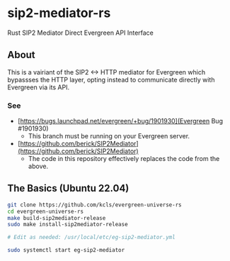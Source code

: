 # sip2-mediator-rs

Rust SIP2 Mediator Direct Evergreen API Interface

## About

This is a vairiant of the SIP2 <-> HTTP mediator for Evergreen which 
bypassses the HTTP layer, opting instead to communicate directly
with Evergreen via its API.

### See 

* [https://bugs.launchpad.net/evergreen/+bug/1901930](Evergreen Bug #1901930)
    * This branch must be running on your Evergreen server.
* [https://github.com/berick/SIP2Mediator](https://github.com/berick/SIP2Mediator)
    * The code in this repository effectively replaces the code from the above.

## The Basics (Ubuntu 22.04)

```sh
git clone https://github.com/kcls/evergreen-universe-rs                                  
cd evergreen-universe-rs
make build-sip2mediator-release                                                
sudo make install-sip2mediator-release                                         

# Edit as needed: /usr/local/etc/eg-sip2-mediator.yml

sudo systemctl start eg-sip2-mediator
```
